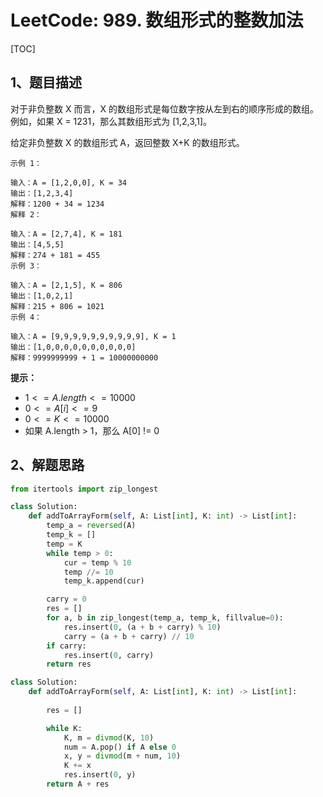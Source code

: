 # LeetCode: 989. 数组形式的整数加法

[TOC]

## 1、题目描述

对于非负整数 X 而言，X 的数组形式是每位数字按从左到右的顺序形成的数组。例如，如果 X = 1231，那么其数组形式为 [1,2,3,1]。

给定非负整数 X 的数组形式 A，返回整数 X+K 的数组形式。

 ```
示例 1：

输入：A = [1,2,0,0], K = 34
输出：[1,2,3,4]
解释：1200 + 34 = 1234
解释 2：

输入：A = [2,7,4], K = 181
输出：[4,5,5]
解释：274 + 181 = 455
示例 3：

输入：A = [2,1,5], K = 806
输出：[1,0,2,1]
解释：215 + 806 = 1021
示例 4：

输入：A = [9,9,9,9,9,9,9,9,9,9], K = 1
输出：[1,0,0,0,0,0,0,0,0,0,0]
解释：9999999999 + 1 = 10000000000
 ```

**提示：**

-  $1 <= A.length <= 10000$ 
-  $0 <= A[i] <= 9$ 
-  $0 <= K <= 10000$ 
- 如果 A.length > 1，那么 A[0] != 0

## 2、解题思路

```python
from itertools import zip_longest

class Solution:
    def addToArrayForm(self, A: List[int], K: int) -> List[int]:
        temp_a = reversed(A)
        temp_k = []
        temp = K
        while temp > 0:
            cur = temp % 10
            temp //= 10
            temp_k.append(cur)

        carry = 0
        res = []
        for a, b in zip_longest(temp_a, temp_k, fillvalue=0):
            res.insert(0, (a + b + carry) % 10)
            carry = (a + b + carry) // 10
        if carry:
            res.insert(0, carry)
        return res
```



```python
class Solution:
    def addToArrayForm(self, A: List[int], K: int) -> List[int]:
        
        res = []

        while K:
            K, m = divmod(K, 10)
            num = A.pop() if A else 0
            x, y = divmod(m + num, 10)
            K += x
            res.insert(0, y)
        return A + res
```

